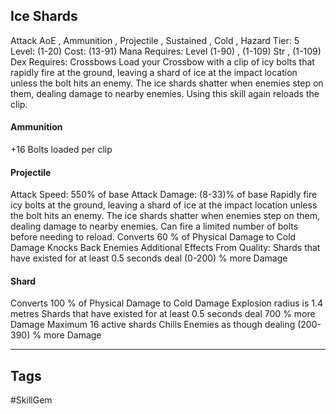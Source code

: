 ## Ice Shards
Attack
AoE , Ammunition , Projectile , Sustained , Cold , Hazard
Tier: 5
Level: (1-20)
Cost: (13-91) Mana
Requires: Level (1-90) , (1-109) Str , (1-109) Dex
Requires: Crossbows
Load your Crossbow with a clip of icy bolts that rapidly fire at the ground, leaving a shard of ice at the impact location unless the bolt hits an enemy. The ice shards shatter when enemies step on them, dealing damage to nearby enemies. Using this skill again reloads the clip.
#### Ammunition
+16 Bolts loaded per clip
#### Projectile
Attack Speed: 550% of base
Attack Damage: (8-33)% of base
Rapidly fire icy bolts at the ground, leaving a shard of ice at the impact location unless the bolt hits an enemy. The ice shards shatter when enemies step on them, dealing damage to nearby enemies. Can fire a limited number of bolts before needing to reload.
Converts 60 % of Physical Damage to Cold Damage
Knocks Back Enemies
Additional Effects From Quality:
Shards that have existed for at least 0.5 seconds deal (0-200) % more Damage
#### Shard
Converts 100 % of Physical Damage to Cold Damage
Explosion radius is 1.4 metres
Shards that have existed for at least 0.5 seconds deal 700 % more Damage
Maximum 16 active shards
Chills Enemies as though dealing (200-390) % more Damage

---
## Tags
#SkillGem
